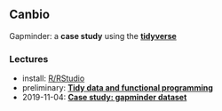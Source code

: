 ## Canbio

Gapminder: a **case study** using the [__tidyverse__](https://www.tidyverse.org/)

### Lectures

- install: [R/RStudio](https://biostat2.uni.lu/install_tutorial.html)
- preliminary: [**Tidy data and functional programming**](https://ginolhac.github.io/canbio/tidy_purrr.html)
- 2019-11-04: [**Case study: gapminder dataset**](https://ginolhac.github.io/canbio/case_gapminder.html)

